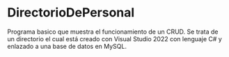 # DirectorioDePersonal
Programa basico que muestra el funcionamiento de un CRUD. Se trata de un directorio el cual está creado con Visual Studio 2022 con lenguaje C# y enlazado a una base de datos en MySQL.
